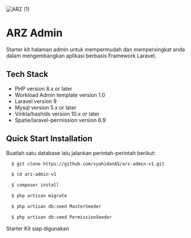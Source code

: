 ![ARZ (1)](https://github.com/user-attachments/assets/994ef25d-8c61-4bcc-8976-d30c617ed554)

# ARZ Admin

Starter kit halaman admin untuk mempermudah dan mempersingkat anda dalam mengembangkan aplikasi berbasis Framework Laravel.




## Tech Stack
- PHP version 8.x or later
- Workload Admin template version 1.0
- Laravel version 9
- Mysql version 5.x or later
- Vinkla/hashids version 10.x or later
- Spatie/laravel-permission version 6.9
## Quick Start Installation

Buatlah satu database lalu jalankan perintah-perintah berikut:

```bash
  $ git clone https://github.com/syahidanAS/arz-admin-v1.git

  $ cd arz-admin-v1

  $ composer install

  $ php artisan migrate

  $ php artisan db:seed MasterSeeder

  $ php artisan db:seed PermissionSeeder

```

Starter Kit siap digunakan
    